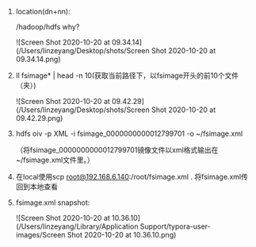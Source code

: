 1. location(dn+nn):

   /hadoop/hdfs why?

   ![Screen Shot 2020-10-20 at 09.34.14](/Users/linzeyang/Desktop/shots/Screen Shot 2020-10-20 at 09.34.14.png)

2. ll fsimage* | head -n 10(获取当前路径下，以fsimage开头的前10个文件（夹）)

   ![Screen Shot 2020-10-20 at 09.42.29](/Users/linzeyang/Desktop/shots/Screen Shot 2020-10-20 at 09.42.29.png)

3. hdfs oiv -p XML -i fsimage_0000000000012799701 -o ~/fsimage.xml

   （将fsimage_0000000000012799701镜像文件以xml格式输出在~/fsimage.xml文件里。）

4. 在local使用scp root@192.168.6.140:/root/fsimage.xml . 将fsimage.xml传回到本地查看

5. fsimage.xml snapshot:

   

   ![Screen Shot 2020-10-20 at 10.36.10](/Users/linzeyang/Library/Application Support/typora-user-images/Screen Shot 2020-10-20 at 10.36.10.png)